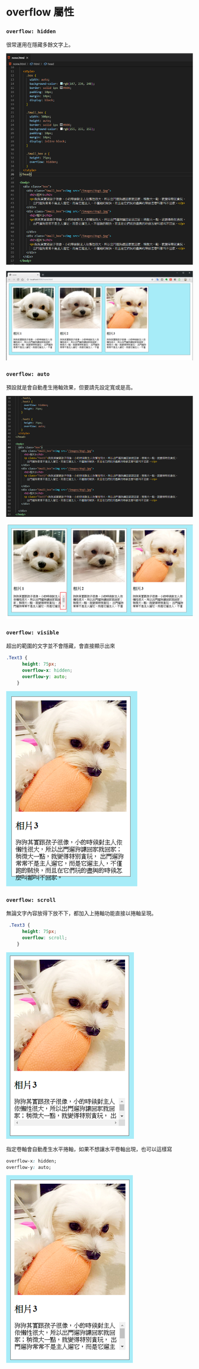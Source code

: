 # overflow 屬性

### **`overflow: hidden`**

很常運用在隱藏多餘文字上。

![](.gitbook/assets/image%20%2824%29.png)

![](.gitbook/assets/image%20%2819%29.png)

### `overflow: auto`

預設就是會自動產生捲軸效果，但要請先設定寬或是高。

![](.gitbook/assets/image%20%2818%29.png)

![](.gitbook/assets/image%20%2825%29.png)

### `overflow: visible`

超出的範圍的文字並不會隱藏，會直接顯示出來

```css
.Text3 {
      height: 75px;
      overflow-x: hidden;
      overflow-y: auto;
    }
```

![](.gitbook/assets/image%20%2833%29.png)

### `overflow: scroll`

無論文字內容放得下放不下，都加入上捲軸功能直接以捲軸呈現。

```css
 .Text3 {
      height: 75px;
      overflow: scroll;
    }
```

![](.gitbook/assets/image%20%2836%29.png)

指定卷軸會自動產生水平捲軸，如果不想讓水平卷軸出現，也可以這樣寫

```css
overflow-x: hidden;
overflow-y: auto;
```

![](.gitbook/assets/image%20%2810%29.png)

